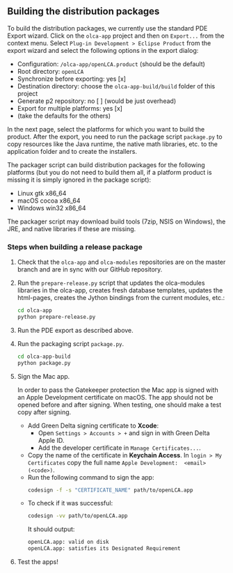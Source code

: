 ## Building the distribution packages
To build the distribution packages, we currently use the standard PDE Export
wizard. Click on the `olca-app` project and then on `Export...` from the context
menu. Select `Plug-in Development > Eclipse Product` from the export wizard and
select the following options in the export dialog:

* Configuration: `/olca-app/openLCA.product` (should be the default)
* Root directory: `openLCA`
* Synchronize before exporting: yes [x]
* Destination directory: choose the `olca-app-build/build` folder of this project
* Generate p2 repository: no [ ] (would be just overhead)
* Export for multiple platforms: yes [x]
* (take the defaults for the others)

In the next page, select the platforms for which you want to build the product.
After the export, you need to run the package script `package.py` to copy
resources like the Java runtime, the native math libraries, etc. to the
application folder and to create the installers.

The packager script can build distribution packages for the following platforms
(but you do not need to build them all, if a platform product is missing it is
simply ignored in the package script):

* Linux gtk x86_64
* macOS cocoa x86_64
* Windows win32 x86_64

The packager script may download build tools (7zip, NSIS on Windows), the JRE,
and native libraries if these are missing.


### Steps when building a release package

1. Check that the `olca-app` and `olca-modules` repositories are on the master
   branch and are in sync with our GitHub repository.

2. Run the `prepare-release.py` script that updates the olca-modules libraries
   in the olca-app, creates fresh database templates, updates the html-pages,
   creates the Jython bindings from the current modules, etc.:

   ```bash
   cd olca-app
   python prepare-release.py
   ```

3. Run the PDE export as described above.

4. Run the packaging script `package.py`.

   ```bash
   cd olca-app-build
   python package.py
   ```

5. Sign the Mac app.

   In order to pass the Gatekeeper protection the Mac app is signed with an Apple
   Development certificate on macOS. The app should not be opened before and after 
   signing. When testing, one should make a test copy after signing.

   * Add Green Delta signing certificate to __Xcode__:
     * Open `Settings > Accounts > +` and sign in with Green Delta Apple ID.
     * Add the developer certificate in `Manage Certificates...`.
   * Copy the name of the certificate in __Keychain Access__. In 
   `login > My Certificates` copy the full name `Apple Development: 
   <email> (<code>)`.
   * Run the following command to sign the app:
     ```bash
     codesign -f -s "CERTIFICATE_NAME" path/to/openLCA.app
     ```
   * To check if it was successful:
     ```bash
     codesign -vv path/to/openLCA.app
     ```
     It should output:
       ```bash
       openLCA.app: valid on disk
       openLCA.app: satisfies its Designated Requirement
       ```

6. Test the apps!